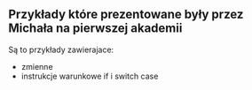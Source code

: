 ## Przykłady które prezentowane były przez Michała na pierwszej akademii

Są to przykłady zawierajace:
- zmienne
- instrukcje warunkowe if i switch case